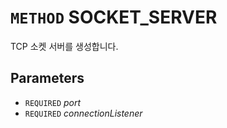 # `METHOD` SOCKET_SERVER
TCP 소켓 서버를 생성합니다.

## Parameters
* `REQUIRED` *port*
* `REQUIRED` *connectionListener*
